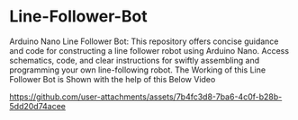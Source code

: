 # Line-Follower-Bot
Arduino Nano Line Follower Bot: This repository offers concise guidance and code for constructing a line follower robot using Arduino Nano. Access schematics, code, and clear instructions for swiftly assembling and programming your own line-following robot.
The Working of this Line Follower Bot is Shown with the help of this Below Video

https://github.com/user-attachments/assets/7b4fc3d8-7ba6-4c0f-b28b-5dd20d74acee



